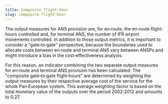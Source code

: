 ```yaml
---
title: Composite flight-hour
slug: composite-flight-hour
---
```


The output measures for ANS provision are, for en‐route, the en‐route flight‐hours controlled and, for terminal ANS, the number of IFR airport movements controlled. In addition to those output metrics, it is important to consider a "gate‐to‐gate" perspective, because the boundaries used to allocate costs between en‐route and terminal ANS vary between ANSPs and might introduce a bias in the cost‐effectiveness analysis.
 
For this reason, an indicator combining the two separate output measures for en‐route and terminal ANS provision has been calculated. The "composite gate‐to‐gate flight‐hours" are determined by weighting the output measures by their respective average cost of the service for the whole Pan‐European system. This average weighting factor is based on the total monetary value of the outputs over the period 2002‐2012 and amounts to 0.27.
